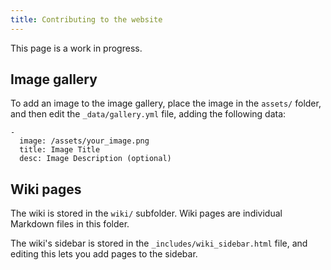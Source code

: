 ```yaml
---
title: Contributing to the website
---
```


This page is a work in progress.

## Image gallery

To add an image to the image gallery, place the image in the `assets/` folder, and then edit the `_data/gallery.yml` file, adding the following data:

```
-
  image: /assets/your_image.png
  title: Image Title
  desc: Image Description (optional)
```

## Wiki pages

The wiki is stored in the `wiki/` subfolder. Wiki pages are individual Markdown files in this folder.

The wiki's sidebar is stored in the `_includes/wiki_sidebar.html` file, and editing this lets you add pages to the sidebar.
